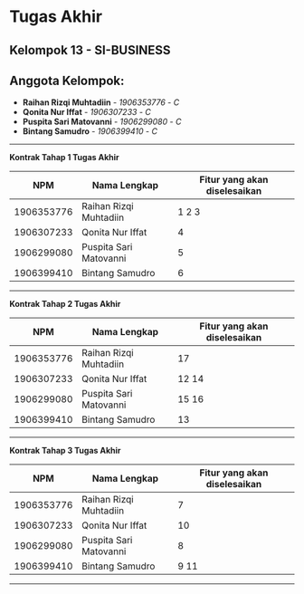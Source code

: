 # Tugas Akhir
## Kelompok 13 - SI-BUSINESS
## Anggota Kelompok:
* **Raihan Rizqi Muhtadiin** - *1906353776* - *C*
* **Qonita Nur Iffat** - *1906307233* - *C*
* **Puspita Sari Matovanni** - *1906299080* - *C*
* **Bintang Samudro** - *1906399410* - *C*

---
**Kontrak Tahap 1 Tugas Akhir**

| NPM | Nama Lengkap | Fitur yang akan diselesaikan  |
| ----------| --- | ---------- | 
| 1906353776 | Raihan Rizqi Muhtadiin | 1 2 3 |
| 1906307233 | Qonita Nur Iffat | 4 |
| 1906299080 | Puspita Sari Matovanni | 5 |
| 1906399410 | Bintang Samudro | 6 |
---
**Kontrak Tahap 2 Tugas Akhir**

| NPM | Nama Lengkap | Fitur yang akan diselesaikan  |
| ----------| --- | ---------- | 
| 1906353776 | Raihan Rizqi Muhtadiin | 17 |
| 1906307233 | Qonita Nur Iffat | 12 14 |
| 1906299080 | Puspita Sari Matovanni | 15 16 |
| 1906399410 | Bintang Samudro | 13 |
---
**Kontrak Tahap 3 Tugas Akhir**

| NPM | Nama Lengkap | Fitur yang akan diselesaikan  |
| ----------| --- | ---------- | 
| 1906353776 | Raihan Rizqi Muhtadiin | 7 |
| 1906307233 | Qonita Nur Iffat | 10 |
| 1906299080 | Puspita Sari Matovanni | 8 |
| 1906399410 | Bintang Samudro | 9 11 |
---